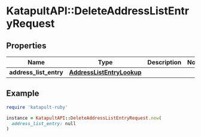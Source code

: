 # KatapultAPI::DeleteAddressListEntryRequest

## Properties

| Name | Type | Description | Notes |
| ---- | ---- | ----------- | ----- |
| **address_list_entry** | [**AddressListEntryLookup**](AddressListEntryLookup.md) |  |  |

## Example

```ruby
require 'katapult-ruby'

instance = KatapultAPI::DeleteAddressListEntryRequest.new(
  address_list_entry: null
)
```

